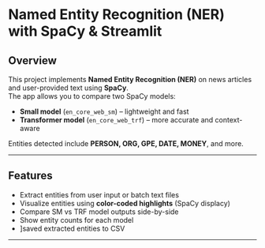 # Named Entity Recognition (NER) with SpaCy & Streamlit

## Overview
This project implements **Named Entity Recognition (NER)** on news articles and user-provided text using **SpaCy**.  
The app allows you to compare two SpaCy models:

- **Small model** (`en_core_web_sm`) – lightweight and fast  
- **Transformer model** (`en_core_web_trf`) – more accurate and context-aware  

Entities detected include **PERSON, ORG, GPE, DATE, MONEY**, and more.

---

## Features
- Extract entities from user input or batch text files  
- Visualize entities using **color-coded highlights** (SpaCy displacy)  
- Compare SM vs TRF model outputs side-by-side  
- Show entity counts for each model  
- ]saved extracted entities to CSV

---

